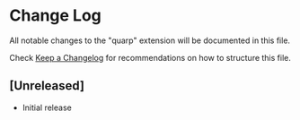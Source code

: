 # Change Log

All notable changes to the "quarp" extension will be documented in this file.

Check [Keep a Changelog](http://keepachangelog.com/) for recommendations on how to structure this file.

## [Unreleased]

- Initial release